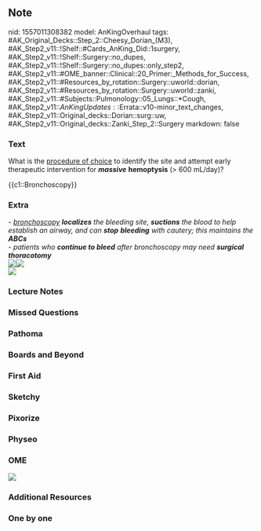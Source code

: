## Note
nid: 1557011308382
model: AnKingOverhaul
tags: #AK_Original_Decks::Step_2::Cheesy_Dorian_(M3), #AK_Step2_v11::!Shelf::#Cards_AnKing_Did::1surgery, #AK_Step2_v11::!Shelf::Surgery::no_dupes, #AK_Step2_v11::!Shelf::Surgery::no_dupes::only_step2, #AK_Step2_v11::#OME_banner::Clinical::20_Primer:_Methods_for_Success, #AK_Step2_v11::#Resources_by_rotation::Surgery::uworld::dorian, #AK_Step2_v11::#Resources_by_rotation::Surgery::uworld::zanki, #AK_Step2_v11::#Subjects::Pulmonology::05_Lungs::*Cough, #AK_Step2_v11::$AnKingUpdates::$Errata::v10-minor_text_changes, #AK_Step2_v11::Original_decks::Dorian::surg::uw, #AK_Step2_v11::Original_decks::Zanki_Step_2::Surgery
markdown: false

### Text
What is the <u>procedure of choice</u> to identify the site and
attempt early therapeutic intervention for <b><i>massive</i></b>
<b>hemoptysis</b> (> 600 mL/day)?
<div>
  {{c1::Bronchoscopy}}
</div>

### Extra
<div>
  <i>- <u>bronchoscopy</u> <b>localizes</b> the bleeding site,
  <b>suctions</b> the blood to help establish an airway, and can
  <b>stop</b> <b>bleeding</b> with cautery; this maintains the
  <b>ABCs</b></i>
</div>
<div>
  <i>- patients who <b>continue to bleed</b> after bronchoscopy may
  need <b>surgical thoracotomy</b></i>
</div>
<div>
  <i><img src="paste-997970010963969.jpg"><img src="23232.jpg"></i>
</div><img src="hemoptysis_1606536512074.png">

### Lecture Notes


### Missed Questions


### Pathoma


### Boards and Beyond


### First Aid


### Sketchy


### Pixorize


### Physeo


### OME
<div class="ome-widget">
  <a href="https://onlinemeded.org/spa/surgery?ref=anki"><img src=
  "_OME_AnkiFlashcards_Topic_1.png"></a>
</div>

### Additional Resources


### One by one

